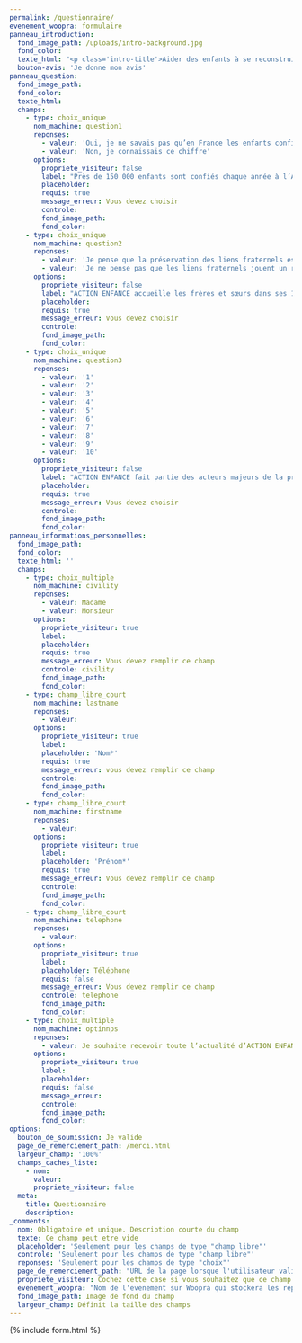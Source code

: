 ```yaml
---
permalink: /questionnaire/
evenement_woopra: formulaire
panneau_introduction:
  fond_image_path: /uploads/intro-background.jpg
  fond_color:
  texte_html: "<p class='intro-title'>Aider des enfants à se reconstruire après la maltraitance : telle est la mission d’ACTION ENFANCE depuis près de 60 ans.<br /><br />Comptant parmi les rares structures à accueillir ensemble, dans des Villages d’Enfants, les frères et sœurs retirés de leur famille sur décision du Juge des Enfants, elle souhaite recueillir votre avis.<br /><br />Merci de l’aider en répondant à 3 questions. </p>"
  bouton-avis: 'Je donne mon avis'
panneau_question:
  fond_image_path:
  fond_color:
  texte_html:
  champs:
    - type: choix_unique
      nom_machine: question1
      reponses:
        - valeur: 'Oui, je ne savais pas qu’en France les enfants confiés à l’Aide Sociale à l’Enfance étaient si nombreux. '
        - valeur: 'Non, je connaissais ce chiffre'
      options:
        propriete_visiteur: false
        label: "Près de 150 000 enfants sont confiés chaque année à l’Aide Sociale à l’Enfance en raison de maltraitance, de problèmes sociaux et éducatifs. Êtes-vous surpris(e) par ce chiffre\_?"
        placeholder:
        requis: true
        message_erreur: Vous devez choisir
        controle:
        fond_image_path:
        fond_color:
    - type: choix_unique
      nom_machine: question2
      reponses:
        - valeur: 'Je pense que la préservation des liens fraternels est essentielle pour aider ces enfants à surmonter le drame qu’ils ont vécu. '
        - valeur: 'Je ne pense pas que les liens fraternels jouent un rôle indispensable dans la reconstruction de ces enfants. '
      options:
        propriete_visiteur: false
        label: "ACTION ENFANCE accueille les frères et sœurs dans ses 11 Villages d’Enfants et leur offre ainsi un cadre de vie stable, de type familial, leur permettant de grandir ensemble. Que pensez-vous de cette mission\_?"
        placeholder:
        requis: true
        message_erreur: Vous devez choisir
        controle:
        fond_image_path:
        fond_color:
    - type: choix_unique
      nom_machine: question3
      reponses:
        - valeur: '1'
        - valeur: '2'
        - valeur: '3'
        - valeur: '4'
        - valeur: '5'
        - valeur: '6'
        - valeur: '7'
        - valeur: '8'
        - valeur: '9'
        - valeur: '10'
      options:
        propriete_visiteur: false
        label: "ACTION ENFANCE fait partie des acteurs majeurs de la protection de l’enfance en France. Seriez-vous prêt(e) à parler de sa mission autour de vous pour inviter votre entourage à la soutenir\_? (en mettant une note de 1 à 10)"
        placeholder:
        requis: true
        message_erreur: Vous devez choisir
        controle:
        fond_image_path: 
        fond_color:
panneau_informations_personnelles:
  fond_image_path:
  fond_color:
  texte_html: ''
  champs:
    - type: choix_multiple
      nom_machine: civility
      reponses:
        - valeur: Madame
        - valeur: Monsieur
      options:
        propriete_visiteur: true
        label:
        placeholder:
        requis: true
        message_erreur: Vous devez remplir ce champ
        controle: civility
        fond_image_path:
        fond_color:
    - type: champ_libre_court
      nom_machine: lastname
      reponses:
        - valeur:
      options:
        propriete_visiteur: true
        label:
        placeholder: 'Nom*'
        requis: true
        message_erreur: vous devez remplir ce champ
        controle:
        fond_image_path:
        fond_color:
    - type: champ_libre_court
      nom_machine: firstname
      reponses:
        - valeur:
      options:
        propriete_visiteur: true
        label:
        placeholder: 'Prénom*'
        requis: true
        message_erreur: Vous devez remplir ce champ
        controle:
        fond_image_path:
        fond_color:
    - type: champ_libre_court
      nom_machine: telephone
      reponses:
        - valeur:
      options:
        propriete_visiteur: true
        label:
        placeholder: Téléphone
        requis: false
        message_erreur: Vous devez remplir ce champ
        controle: telephone
        fond_image_path:
        fond_color:
    - type: choix_multiple
      nom_machine: optinnps
      reponses:
        - valeur: Je souhaite recevoir toute l’actualité d’ACTION ENFANCE
      options:
        propriete_visiteur: true
        label:
        placeholder:
        requis: false
        message_erreur:
        controle:
        fond_image_path:
        fond_color:
options:
  bouton_de_soumission: Je valide
  page_de_remerciement_path: /merci.html
  largeur_champ: '100%'
  champs_caches_liste:
    - nom:
      valeur:
      propriete_visiteur: false
  meta:
    title: Questionnaire
    description:
_comments:
  nom: Obligatoire et unique. Description courte du champ
  texte: Ce champ peut etre vide
  placeholder: 'Seulement pour les champs de type "champ libre"'
  controle: 'Seulement pour les champs de type "champ libre"'
  reponses: 'Seulement pour les champs de type "choix"'
  page_de_remerciement_path: "URL de la page lorsque l'utilisateur valide le formulaire"
  propriete_visiteur: Cochez cette case si vous souhaitez que ce champ remonte dans les propriétés du visiteur sur Woopra
  evenement_woopra: "Nom de l'evenement sur Woopra qui stockera les répondants"
  fond_image_path: Image de fond du champ
  largeur_champ: Définit la taille des champs
---
```

{% include form.html %}
